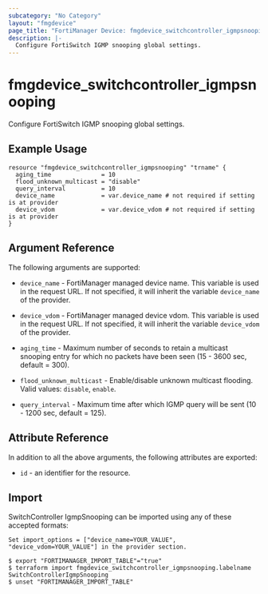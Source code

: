 ```yaml
---
subcategory: "No Category"
layout: "fmgdevice"
page_title: "FortiManager Device: fmgdevice_switchcontroller_igmpsnooping"
description: |-
  Configure FortiSwitch IGMP snooping global settings.
---
```


# fmgdevice_switchcontroller_igmpsnooping
Configure FortiSwitch IGMP snooping global settings.

## Example Usage

```hcl
resource "fmgdevice_switchcontroller_igmpsnooping" "trname" {
  aging_time              = 10
  flood_unknown_multicast = "disable"
  query_interval          = 10
  device_name             = var.device_name # not required if setting is at provider
  device_vdom             = var.device_vdom # not required if setting is at provider
}
```

## Argument Reference


The following arguments are supported:

* `device_name` - FortiManager managed device name. This variable is used in the request URL. If not specified, it will inherit the variable `device_name` of the provider.
* `device_vdom` - FortiManager managed device vdom. This variable is used in the request URL. If not specified, it will inherit the variable `device_vdom` of the provider.

* `aging_time` - Maximum number of seconds to retain a multicast snooping entry for which no packets have been seen (15 - 3600 sec, default = 300).
* `flood_unknown_multicast` - Enable/disable unknown multicast flooding. Valid values: `disable`, `enable`.

* `query_interval` - Maximum time after which IGMP query will be sent (10 - 1200 sec, default = 125).


## Attribute Reference

In addition to all the above arguments, the following attributes are exported:
* `id` - an identifier for the resource.

## Import

SwitchController IgmpSnooping can be imported using any of these accepted formats:
```
Set import_options = ["device_name=YOUR_VALUE", "device_vdom=YOUR_VALUE"] in the provider section.

$ export "FORTIMANAGER_IMPORT_TABLE"="true"
$ terraform import fmgdevice_switchcontroller_igmpsnooping.labelname SwitchControllerIgmpSnooping
$ unset "FORTIMANAGER_IMPORT_TABLE"
```

